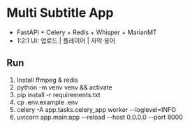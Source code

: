 # Multi Subtitle App
- FastAPI + Celery + Redis + Whisper + MarianMT
- 1:2:1 UI: 업로드 | 플레이어 | 자막·용어

## Run
1) Install ffmpeg & redis
2) python -m venv venv && activate
3) pip install -r requirements.txt
4) cp .env.example .env
5) celery -A app.tasks.celery_app worker --loglevel=INFO
6) uvicorn app.main:app --reload --host 0.0.0.0 --port 8000
